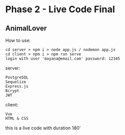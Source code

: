 # Phase 2 - Live Code Final

## AnimalLover

How to use:

    cd server > npm i > node app.js / nodemon app.js
    cd client > npm i > npm run serve
    login with user 'mayana@email.com' password: 12345

server:

    PostgreSQL
    Sequelize
    Express.js
    Bcrypt
    JWT

client:

    Vue
    HTML & CSS

this is a live code with duration 180'
